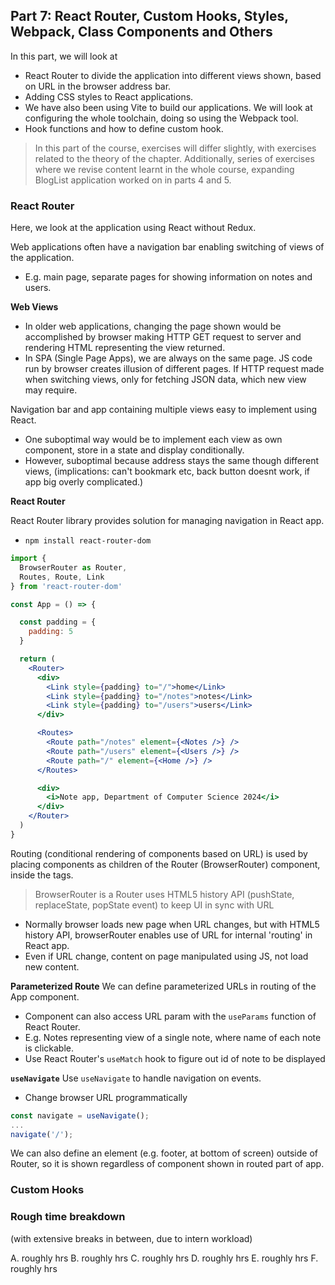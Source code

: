 ## Part 7: React Router, Custom Hooks, Styles, Webpack, Class Components and Others

In this part, we will look at 
* React Router to divide the application into different views shown, based on URL in the browser address bar. 
* Adding CSS styles to React applications. 
* We have also been using Vite to build our applications. We will look at configuring the whole toolchain, doing so using the Webpack tool. 
* Hook functions and how to define custom hook.

> In this part of the course, exercises will differ slightly, with exercises related to the theory of the chapter. Additionally, series of exercises where we revise content learnt in the whole course, expanding BlogList application worked on in parts 4 and 5. 


### React Router

Here, we look at the application using React without Redux.

Web applications often have a navigation bar enabling switching of views of the application. 
* E.g. main page, separate pages for showing information on notes and users.

**Web Views**
* In older web applications, changing the page shown would be accomplished by browser making HTTP GET request to server and rendering HTML representing the view returned.
* In SPA (Single Page Apps), we are always on the same page. JS code run by browser creates illusion of different pages. If HTTP request made when switching views, only for fetching JSON data, which new view may require.


Navigation bar and app containing multiple views easy to implement using React.
* One suboptimal way would be to implement each view as own component, store in a state and display conditionally.
* However, suboptimal because address stays the same though different views, (implications: can't bookmark etc, back button doesnt work, if app big overly complicated.)


**React Router**

React Router library provides solution for managing navigation in React app.
* `npm install react-router-dom`


```jsx
import {
  BrowserRouter as Router,
  Routes, Route, Link
} from 'react-router-dom'

const App = () => {

  const padding = {
    padding: 5
  }

  return (
    <Router>
      <div>
        <Link style={padding} to="/">home</Link>
        <Link style={padding} to="/notes">notes</Link>
        <Link style={padding} to="/users">users</Link>
      </div>

      <Routes>
        <Route path="/notes" element={<Notes />} />
        <Route path="/users" element={<Users />} />
        <Route path="/" element={<Home />} />
      </Routes>

      <div>
        <i>Note app, Department of Computer Science 2024</i>
      </div>
    </Router>
  )
}
```

Routing (conditional rendering of components based on URL) is used by placing components as children of the Router (BrowserRouter) component, inside the tags.

> BrowserRouter is a Router uses HTML5 history API (pushState, replaceState, popState event) to keep UI in sync with URL
* Normally browser loads new page when URL changes, but with HTML5 history API, browserRouter enables use of URL for internal 'routing' in React app.
* Even if URL change, content on page manipulated using JS, not load new content. 

**Parameterized Route**
We can define parameterized URLs in routing of the App component.
* Component can also access URL param with the `useParams` function of React Router.
* E.g. Notes representing view of a single note, where name of each note is clickable.
* Use React Router's `useMatch` hook to figure out id of note to be displayed


**`useNavigate`**
Use `useNavigate` to handle navigation on events.
* Change browser URL programmatically
```js
const navigate = useNavigate();
...
navigate('/');
```

We can also define an element (e.g. footer, at bottom of screen) outside of Router, so it is shown regardless of component shown in routed part of app.


### Custom Hooks






















### Rough time breakdown

(with extensive breaks in between, due to intern workload)

A. roughly  hrs
B. roughly  hrs
C. roughly  hrs
D. roughly  hrs
E. roughly  hrs
F. roughly  hrs
